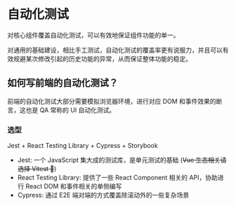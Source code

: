 # 自动化测试

对核心组件覆盖自动化测试，可以有效地保证组件功能的单一。

对通用的基础建设，相比手工测试，自动化测试的覆盖率更有说服力，并且可以有效规避某次修改引起的历史功能的异常，从而保证整体功能的稳定。

## 如何写前端的自动化测试？

前端的自动化测试大部分需要模拟浏览器环境，进行对应 DOM 和事件效果的断言，这也是 QA 常称的 UI 自动化测试。

### 选型

Jest + React Testing Library + Cypress + Storybook

- Jest: 一个 JavaScript 集大成的测试库，是单元测试的基础 (~~Vue 生态相关请选择 Vitest 🤣~~)
- React Testing Library: 提供了一些 React Component 相关的 API，协助进行 React DOM 和事件相关的单侧编写
- Cypress: 通过 E2E 端对端的方式覆盖除滚动外的一些复杂场景

